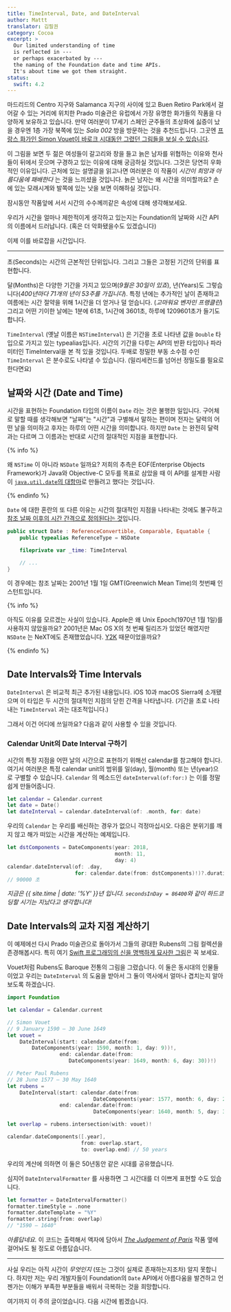```yaml
---
title: TimeInterval, Date, and DateInterval
author: Mattt
translator: 김필권
category: Cocoa
excerpt: >
  Our limited understanding of time
  is reflected in ---
  or perhaps exacerbated by ---
  the naming of the Foundation date and time APIs.
  It's about time we got them straight.
status:
  swift: 4.2
---
```


마드리드의 Centro 지구와 Salamanca 지구의 사이에 있고 Buen Retiro Park에서 걸어갈 수 있는 거리에 위치한 Prado 미술관은 유럽에서 가장 유명한 화가들의 작품을 다양하게 보유하고 있습니다.
만약 여러분이 17세기 스페인 군주들의 초상화에 싫증이 났을 경우엔 1층 가장 북쪽에 있는 _Sala 002_ 방을 방문하는 것을 추천드립니다.
그곳엔 [프랑스 화가인 Simon Vouet이 바로크 시대동안 그렸던 그림들을 보실 수 있습니다](https://www.museodelprado.es/en/the-collection/art-work/time-defeated-by-hope-and-beauty/ebaeb191-f3ff-43b1-9207-fb36a3e5ad5a).

이 그림을 보면 두 젊은 여성들이 갈고리와 창을 들고 늙은 남자를 위협하는 이유와 천사들이 뒤에서 웃으며 구경하고 있는 이유에 대해 궁금하실 것입니다.
그것은 당연히 우화적인 이유입니다. 근처에 있는 설명글을 읽고나면 여러분은 이 작품이 _시간이 희망과 아름다움에 패배한다_ 는 것을 느끼셨을 것입니다.
늙은 남자는 왜 시간을 의미할까요?
손에 있는 모래시계와 발쪽에 있는 낫을 보면 이해하실 것입니다.

잠시동안 작품앞에 서서 시간의 수수께끼같은 속성에 대해 생각해보세요.

우리가 시간을 얼마나 제한적이게 생각하고 있는지는 Foundation의 날짜와 시간 API의 이름에서 드러납니다. (혹은 더 악화됐을수도 있겠습니다)

이제 이를 바로잡을 시간입니다.

---

초(Seconds)는 시간의 근본적인 단위입니다.
그리고 그들은 고정된 기간의 단위를 표현합니다.

달(Months)은 다양한 기간을 가지고 있으며(_9월은 30일이 있죠_), 년(Years)도 그렇습니다(_400년마다 71개의 년이 53주를 가집니다_). 특정 년에는 추가적인 날이 존재하고 여름에는 시간 절약을 위해 1시간을 더 얻거나 덜 얻습니다. (_고마워요 벤자민 프랭클린_)
그리고 어떤 기이한 날에는 1분에 61초, 1시간에 3601초, 하루에 1209601초가 들기도 합니다.

`TimeInterval` (옛날 이름은 `NSTimeInterval`) 은 기간을 초로 나타낸 값을 `Double` 타입으로 가지고 있는 typealias입니다.
시간의 기간을 다루는 API의 반환 타입이나 파라미터인 TimeInterval을 본 적 있을 것입니다.
두배로 정밀한 부동 소수점 수인 `TimeInterval` 은 분수로도 나타낼 수 있습니다.
(밀리세컨드를 넘어선 정밀도를 필요로 한다면요)

## 날짜와 시간 (Date and Time)

시간을 표현하는 Foundation 타입의 이름이 `Date` 라는 것은 불행한 일입니다.
구어체로 말할 때를 생각해보면 "날짜"는 "시간"과 구별해서 말하는 편이며 전자는 달력의 어떤 날을 의미하고 후자는 하루의 어떤 시간을 의미합니다.
하지만 `Date` 는 완전히 달력과는 다르며 그 이름과는 반대로 시간의 절대적인 지점을 표현합니다.

{% info %}

왜 `NSTime` 이 아니라 `NSDate` 일까요?
저희의 추측은 EOF(Enterprise Objects Framework)가 Java와 Objective-C 모두를 목표로 삼았을 때 이 API를 설계한 사람이 [`java.util.date`의 대항마](https://docs.oracle.com/javase/7/docs/api/java/util/Date.html)로 만들려고 했다는 것입니다.

{% endinfo %}

`Date` 에 대한 혼란의 또 다른 이유는 시간의 절대적인 지점을 나타내는 것에도 불구하고 [참조 날짜 이후의 시간 간격으로 정의된다는 것](https://github.com/apple/swift-corelibs-foundation/blob/master/Foundation/Date.swift#L17-L20)입니다.

```swift
public struct Date : ReferenceConvertible, Comparable, Equatable {
    public typealias ReferenceType = NSDate

    fileprivate var _time: TimeInterval

    // ...
}
```

이 경우에는 참조 날짜는 2001년 1월 1일 GMT(Greenwich Mean Time)의 첫번째 인스턴트입니다.

{% info %}

아직도 이유를 모르겠는 사실이 있습니다.
Apple은 왜 Unix Epoch(1970년 1월 1일)를 사용하지 않았을까요?
2001년은 Mac OS X의 첫 번째 릴리즈가 있었던 해였지만 `NSDate` 는 NeXT에도 존재했었습니다.
[Y2K](https://en.wikipedia.org/wiki/Year_2000_problem) 때문이었을까요?

{% endinfo %}

## Date Intervals와 Time Intervals

`DateInterval` 은 비교적 최근 추가된 내용입니다.
iOS 10과 macOS Sierra에 소개됐으며 이 타입은 두 시간의 절대적인 지점의 닫힌 간격을 나타냅니다. (기간을 초로 나타내는 `TimeInterval` 과는 대조적입니다.)

그래서 이건 어디에 쓰일까요?
다음과 같이 사용할 수 있을 것입니다.

### Calendar Unit의 Date Interval 구하기

시간의 특정 지점을 어떤 날의 시간으로 표현하기 위해선 calendar를 참고해야 합니다.
여기서 여러분은 특정 calendar unit의 범위를 일(day), 월(month) 또는 년(year)으로 구별할 수 있습니다.
`Calendar` 의 메소드인 `dateInterval(of:for:)` 는 이를 정말 쉽게 만들어줍니다.

```swift
let calendar = Calendar.current
let date = Date()
let dateInterval = calendar.dateInterval(of: .month, for: date)
```

우리의 `Calendar` 는 우리를 배신하는 경우가 없으니 걱정마십시오.
다음은 분위기를 깨지 않고 해가 떠있는 시간을 계산하는 예제입니다.

```swift
let dstComponents = DateComponents(year: 2018,
                                   month: 11,
                                   day: 4)
calendar.dateInterval(of: .day,
                      for: calendar.date(from: dstComponents)!)?.duration
// 90000 초
```

_지금은 {{ site.time | date: '%Y' }}년 입니다.
`secondsInDay = 86400`와 같이 하드코딩할 시기는 지났다고 생각합니다!_

## Date Intervals의 교차 지점 계산하기

이 예제에선 다시 Prado 미술관으로 돌아가서 그들의 광대한 Rubens의 그림 컬렉션을 존경해봅시다. 특히 여기 [Swift 프로그래밍의 신을 명백하게 묘사한 그림](https://www.museodelprado.es/coleccion/obra-de-arte/eolo/e447dadb-b93f-4ce5-84e9-e6ae1d95c6cd)은 꼭 보세요.

Vouet처럼 Rubens도 Baroque 전통의 그림을 그렸습니다.
이 둘은 동시대의 인물들이었고 우리는 `DateInterval` 의 도움을 받아서 그 둘이 역사에서 얼마나 겹치는지 알아보도록 하겠습니다.

```swift
import Foundation

let calendar = Calendar.current

// Simon Vouet
// 9 January 1590 – 30 June 1649
let vouet =
    DateInterval(start: calendar.date(from:
        DateComponents(year: 1590, month: 1, day: 9))!,
                 end: calendar.date(from:
                    DateComponents(year: 1649, month: 6, day: 30))!)

// Peter Paul Rubens
// 28 June 1577 – 30 May 1640
let rubens =
    DateInterval(start: calendar.date(from:
                            DateComponents(year: 1577, month: 6, day: 28))!,
                 end: calendar.date(from:
                            DateComponents(year: 1640, month: 5, day: 30))!)

let overlap = rubens.intersection(with: vouet)!

calendar.dateComponents([.year],
                        from: overlap.start,
                        to: overlap.end) // 50 years
```

우리의 계산에 의하면 이 둘은 50년동안 같은 시대를 공유했습니다.

심지어 `DateIntervalFormatter` 를 사용하면 그 시간대를 더 이쁘게 표현할 수도 있습니다.

```swift
let formatter = DateIntervalFormatter()
formatter.timeStyle = .none
formatter.dateTemplate = "%Y"
formatter.string(from: overlap)
// "1590 – 1640"
```

_아름답네요._
이 코드는 출력해서 액자에 담아서 [_The Judgement of Paris_](https://www.museodelprado.es/en/the-collection/art-work/the-judgement-of-paris/f8b061e1-8248-42ae-81f8-6acb5b1d5a0a) 작품 옆에 걸어놔도 될 정도로 아름답습니다.

---

사실 우리는 아직 시간이 _무엇인지_ (또는 그것이 실제로 존재하는지조차) 알지 못합니다.
하지만 저는 우리 개발자들이 Foundation의 `Date` API에서 아름다움을 발견하고 언젠가는 이해가 부족한 부분들을 배워서 극복하는 것을 희망합니다.

여기까지 이 주의 글이었습니다.
다음 시간에 뵙겠습니다.
